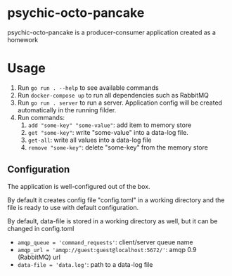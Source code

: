 #  psychic-octo-pancake

psychic-octo-pancake is a producer-consumer application created as a homework

# Usage

1. Run `go run . --help` to see available commands
2. Run `docker-compose up` to run all dependencies such as RabbitMQ
3. Run `go run . server` to run a server. Application config will be created automatically in the running filder.
4. Run commands: 
   1. `add "some-key" "some-value"`: add item to memory store
   2. `get "some-key"`: write "some-value" into a data-log file. 
   3. `get-all`: write all values into a data-log file
   4. `remove "some-key"`: delete "some-key" from the memory store

## Configuration
The application is well-configured out of the box. 

By default it creates config file "config.toml" in a working directory and the file is ready to use with default configuration. 

By default, data-file is stored in a working directory as well, but it can be changed in config.toml

- `amqp_queue = 'command_requests'`: client/server queue name
- `amqp_url = 'amqp://guest:guest@localhost:5672/'`: amqp 0.9 (RabbitMQ) url
- `data-file = 'data.log'`: path to a data-log file

